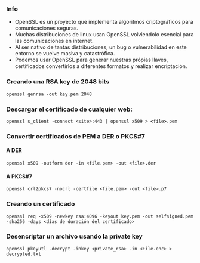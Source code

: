 ### Info

- OpenSSL es un  proyecto que implementa algoritmos criptográficos para comunicaciones seguras.
- Muchas distribuciones de linux  usan OpenSSL volviendolo esencial para las comunicaciones en internet.
- Al ser nativo de tantas distribuciones,  un bug o vulnerabilidad en este entorno se vuelve masiva y catastrófica.
- Podemos  usar OpenSSL para generar nuestras própias llaves, certificados convertirlos a diferentes formatos y realizar encriptación.


### Creando una RSA key de 2048 bits

    openssl genrsa -out key.pem 2048

### Descargar el certificado de cualquier web:

    openssl s_client -connect <site>:443 | openssl x509 > <file>.pem
    
### Convertir certificados de PEM a DER o PKCS#7

#### A DER
    openssl x509 -outform der -in <file.pem> -out <file>.der

#### A PKCS#7

    openssl crl2pkcs7 -nocrl -certfile <file.pem> -out <file>.p7

### Creando un  certificado

    openssl req -x509 -newkey rsa:4096 -keyout key.pem -out selfsigned.pem -sha256 -days <días de duración del certificado>

### Desencriptar un archivo usando la private key

    openssl pkeyutl -decrypt -inkey <private_rsa> -in <File.enc> > decrypted.txt

    
